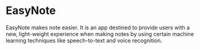 # EasyNote
EasyNote makes note easier. It is an app destined to provide users with a new, light-weight experience when making notes by using certain machine learning techniques like speech-to-text and voice recognition.
